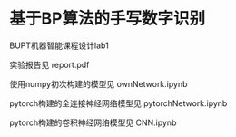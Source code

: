 # 基于BP算法的手写数字识别
BUPT机器智能课程设计lab1

实验报告见 report.pdf

使用numpy初次构建的模型见 ownNetwork.ipynb

pytorch构建的全连接神经网络模型见 pytorchNetwork.ipynb

pytorch构建的卷积神经网络模型见 CNN.ipynb



